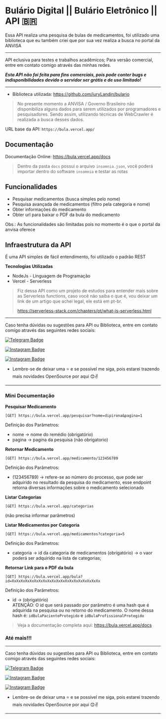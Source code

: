 # Bulário Digital || Bulário Eletrônico || API 🇧🇷

Essa API realiza uma pesquisa de bulas de medicamentos, foi utilizado uma biblioteca que eu também criei que por sua vez realiza a busca no portal da ANVISA

---
API eclusiva para testes e trabalhos acadêmicos;
Para versão comercial, entre em contato comigo através das minhas redes.

___Esta API não foi feita para fins comerciais, pois pode conter bugs e indisponibilidades devido o servidor ser grátis e de uso limitado!___

---

- Biblioteca utilizada: https://github.com/iuryLandin/bulario

> No presente momento a ANVISA / Governo Brasileiro não disponibiliza alguns dados para serem utilizados por programadores e pesquisadores. Sendo assim, utilizando técnicas de WebCrawler é realizada a busca desses dados.

URL base da API: `https://bula.vercel.app/`

## Documentação

Documentação Online: https://bula.vercel.app/docs

> Dentro da pasta `docs` possui o arquivo `insomnia.json`, você poderá importar dentro do software `insomnia` e testar as rotas

## Funcionalidades
- Pesquisar medicamentos (busca simples pelo nome)
- Pesquisa avançada de medicamentos (filtro pela categoria e nome)
- Obter informações do medicamento
- Obter url para baixar o PDF da bula do medicamento

Obs.: As funcionalidades são limitadas pois no momento é o que o portal da anvisa oferece

## Infraestrutura da API

É uma API simples de fácil entendimento, foi utilizado o padrão REST

**Tecnologias Utilizadas**
- NodeJs - Linguagem de Programação
- Vercel - Serverless


> Fiz dessa API como um projeto de estudos para entender mais sobre as Serverless functions, caso você não saiba o que é, vou deixar um link de um artigo que achei legal, ele está em pt-br.
>
> https://serverless-stack.com/chapters/pt/what-is-serverless.html

----
Caso tenha dúvidas ou sugestões para API ou Biblioteca, entre em contato comigo através das seguintes redes sociais:

[![Telegram Badge](https://img.shields.io/badge/Telegram-2CA5E0?style=for-the-badge&logo=telegram&logoColor=white)](https://t.me/iurylandin) 

[![Instagram Badge](https://img.shields.io/badge/Instagram-E4405F?style=for-the-badge&logo=instagram&logoColor=white)](https://www.instagram.com/iury.landin/) 

[![Instagram Badge](https://img.shields.io/badge/LinkedIn-0077B5?style=for-the-badge&logo=linkedin&logoColor=white)](https://www.linkedin.com/in/iury-landin-b94b74133/)


- Lembre-se de deixar uma ⭐ e se possível me siga, pois estarei trazendo mais novidades OpenSource por aqui 😊✌
----


### Mini Documentação


**Pesquisar Medicamento**

`[GET] https://bula.vercel.app/pesquisar?nome=dipirona&pagina=1`

Definição dos Parâmetros:
- nome -> nome do remédio (obrigatório)
- pagina -> pagina da pesquisa (não obrigatorio)


**Retornar Medicamento**

`[GET] https://bula.vercel.app/medicamento/123456789`

Definição dos Parâmetros:
- (123456789) -> refere-se ao número do processo, que pode ser adquirido no resultado da pesquisa do medicamento, esse endpoint retorna diversas informações sobre o medicamento selecionado


**Listar Categorias**

`[GET] https://bula.vercel.app/categorias` 

(não precisa informar parâmetros)

**Listar Medicamentos por Categoria**

`[GET] https://bula.vercel.app/medicamentos?categoria=5` 

Definição dos Parâmetros:
- categoria -> id da categoria de medicamentos (obrigatório) -> o vaor poderá ser adquirido na lista de categorias;

**Retornar Link para o PDF da bula**

`[GET] https://bula.vercel.app/bula?id=XxXxXxXxXxXxXxXxXxXxXxXxXxXxXxXxXxXxXxXx`

Definição dos Parâmetros:
- id -> (obrigatório)<br />
ATENÇÃO: O id que será passado por parâmetro é uma hash que é adquirida na pesquisa ou no retorno do medicamento. O nome dessa hash é: `idBulaPacienteProtegido` e `idBulaProfissionalProtegido`


> Veja a documentação completa aqui: https://bula.vercel.app/docs

### Até mais!!!

----
Caso tenha dúvidas ou sugestões para API ou Biblioteca, entre em contato comigo através das seguintes redes sociais:

[![Telegram Badge](https://img.shields.io/badge/Telegram-2CA5E0?style=for-the-badge&logo=telegram&logoColor=white)](https://t.me/iurylandin) 

[![Instagram Badge](https://img.shields.io/badge/Instagram-E4405F?style=for-the-badge&logo=instagram&logoColor=white)](https://www.instagram.com/iury.landin/) 

[![Instagram Badge](https://img.shields.io/badge/LinkedIn-0077B5?style=for-the-badge&logo=linkedin&logoColor=white)](https://www.linkedin.com/in/iury-landin-b94b74133/)

- Lembre-se de deixar uma ⭐ e se possível me siga, pois estarei trazendo mais novidades OpenSource por aqui 😊✌
----
